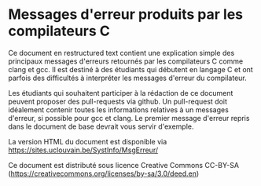 # Messages d'erreur produits par les compilateurs C

Ce document en restructured text contient une explication simple des principaux messages d'erreurs retournés par les compilateurs C comme clang et gcc. Il est destiné à des étudiants qui débutent en langage C et ont parfois des difficultés à interpréter les messages d'erreur du compilateur.

Les étudiants qui souhaitent participer à la rédaction de ce document peuvent proposer des pull-requests via github. Un pull-request doit idéalement contenir toutes les informations relatives à un messages d'erreur, si possible pour gcc et clang. Le premier message d'erreur repris dans le document de base devrait vous servir d'exemple.

La version HTML du document est disponible via https://sites.uclouvain.be/SystInfo/MsgErreur/

Ce document est distributé sous licence Creative Commons CC-BY-SA (https://creativecommons.org/licenses/by-sa/3.0/deed.en)
